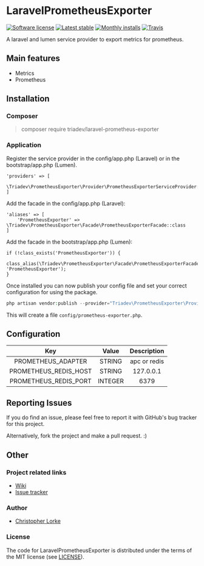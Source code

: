 # LaravelPrometheusExporter

[![Software license][ico-license]](LICENSE)
[![Latest stable][ico-version-stable]][link-packagist]
[![Monthly installs][ico-downloads-monthly]][link-downloads]
[![Travis][ico-travis]][link-travis]

A laravel and lumen service provider to export metrics for prometheus.

## Main features
- Metrics
- Prometheus

## Installation

### Composer
> composer require triadev/laravel-prometheus-exporter

### Application
Register the service provider in the config/app.php (Laravel) or in the bootstrap/app.php (Lumen).
```
'providers' => [
    \Triadev\PrometheusExporter\Provider\PrometheusExporterServiceProvider::class
]
```

Add the facade in the config/app.php (Laravel):
```
'aliases' => [
    'PrometheusExporter' => \Triadev\PrometheusExporter\Facade\PrometheusExporterFacade::class
]
```

Add the facade in the bootstrap/app.php (Lumen):
```
if (!class_exists('PrometheusExporter')) {
    class_alias(\Triadev\PrometheusExporter\Facade\PrometheusExporterFacade::class, 'PrometheusExporter');
}
```

Once installed you can now publish your config file and set your correct configuration for using the package.
```php
php artisan vendor:publish --provider="Triadev\PrometheusExporter\Provider\PrometheusExporterServiceProvider" --tag="config"
```

This will create a file ```config/prometheus-exporter.php```.

## Configuration
| Key        | Value           | Description  |
|:-------------:|:-------------:|:-----:|
| PROMETHEUS_ADAPTER | STRING | apc or redis |
| PROMETHEUS_REDIS_HOST | STRING | 127.0.0.1 |
| PROMETHEUS_REDIS_PORT | INTEGER | 6379 |

## Reporting Issues
If you do find an issue, please feel free to report it with GitHub's bug tracker for this project.

Alternatively, fork the project and make a pull request. :)

## Other

### Project related links
- [Wiki](https://github.com/triadev/LaravelPrometheusExporter/wiki)
- [Issue tracker](https://github.com/triadev/LaravelPrometheusExporter/issues)

### Author
- [Christopher Lorke](mailto:christopher.lorke@gmx.de)

### License
The code for LaravelPrometheusExporter is distributed under the terms of the MIT license (see [LICENSE](LICENSE)).

[ico-license]: https://img.shields.io/github/license/triadev/LaravelPrometheusExporter.svg?style=flat-square
[ico-version-stable]: https://img.shields.io/packagist/v/triadev/laravel-prometheus-exporter.svg?style=flat-square
[ico-downloads-monthly]: https://img.shields.io/packagist/dm/triadev/laravel-prometheus-exporter.svg?style=flat-square
[ico-travis]: https://travis-ci.org/triadev/LaravelPrometheusExporter.svg?branch=master

[link-packagist]: https://packagist.org/packages/triadev/laravel-prometheus-exporter
[link-downloads]: https://packagist.org/packages/triadev/laravel-prometheus-exporter/stats
[link-travis]: https://travis-ci.org/triadev/LaravelPrometheusExporter
